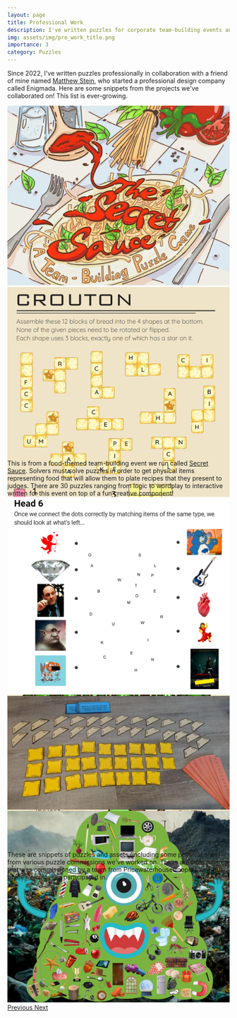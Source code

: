 ```yaml
---
layout: page
title: Professional Work
description: I've written puzzles for corporate team-building events and commissions for tech and finance companies. My most recent project was run for a 160-person team at Pricewaterhouse Coopers.
img: assets/img/pro_work_title.png
importance: 3
category: Puzzles
---
```


Since 2022, I've written puzzles professionally in collaboration with a friend of mine named <a href="https://www.steinium.com/">Matthew Stein</a>, who started a professional design company called Enigmada. Here are some snippets from the projects we've collaborated on! This list is ever-growing.

<div id="secretsauceCarousel" class="carousel slide" style="width:100%; height: 800px !important;">
  <div class="carousel-inner">
    <div class="carousel-item active">
      <img class="d-block w-100" src="/assets/img/secret_sauce_title.png">
    </div>
    <div class="carousel-item">
      <img class="d-block w-100" src="/assets/img/secret_sauce_crouton.png">
    </div>
    <div class="carousel-item">
      <img class="d-block w-100" src="/assets/img/secret_sauce_broccoli.png">
    </div>
  </div>
  <a class="carousel-control-prev" href="#secretsauceCarousel" role="button" data-slide="prev">
    <span class="carousel-control-prev-icon" aria-hidden="true"></span>
    <span class="sr-only">Previous</span>
  </a>
  <a class="carousel-control-next" href="#secretsauceCarousel" role="button" data-slide="next">
    <span class="carousel-control-next-icon" aria-hidden="true"></span>
    <span class="sr-only">Next</span>
  </a>
</div>
<div class="caption">
    This is from a food-themed team-building event we run called <a href="https://www.steinium.com/teambuilding">Secret Sauce</a>. Solvers must solve puzzles in order to get physical items representing food that will allow them to plate recipes that they present to judges. There are 30 puzzles ranging from logic to wordplay to interactive written for this event on top of a fun creative component!
</div>

<div id="caperCarousel" class="carousel slide" style="width:100%; height: 800px !important;">
  <div class="carousel-inner">
    <div class="carousel-item active">
      <img class="d-block w-100" src="/assets/img/caper1.png">
    </div>
    <div class="carousel-item">
      <img class="d-block w-100" src="/assets/img/caper2.png">
    </div>
    <div class="carousel-item">
      <img class="d-block w-100" src="/assets/img/caper3.png">
    </div>
  </div>
  <a class="carousel-control-prev" href="#caperCarousel" role="button" data-slide="prev">
    <span class="carousel-control-prev-icon" aria-hidden="true"></span>
    <span class="sr-only">Previous</span>
  </a>
  <a class="carousel-control-next" href="#caperCarousel" role="button" data-slide="next">
    <span class="carousel-control-next-icon" aria-hidden="true"></span>
    <span class="sr-only">Next</span>
  </a>
</div>
<div class="caption">
    These are snippets of puzzles and assets (including some physical ones) from various puzzle commissions we've worked on. These are from a game that was commissioned by a team from PricewaterhouseCoopers that 160 of their employees participated in.
</div>